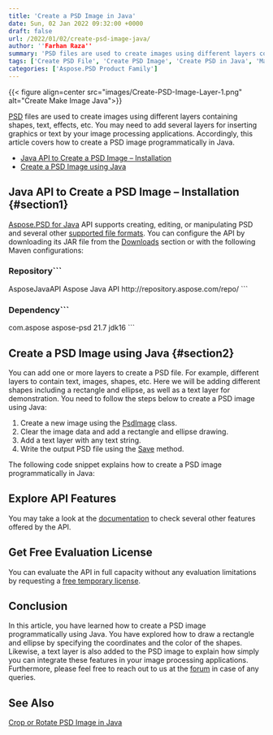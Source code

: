 ```yaml
---
title: 'Create a PSD Image in Java'
date: Sun, 02 Jan 2022 09:32:00 +0000
draft: false
url: /2022/01/02/create-psd-image-java/
author: ''Farhan Raza''
summary: 'PSD files are used to create images using different layers containing shapes, text, effects, etc. You may need to add several layers for inserting graphics or text by your image processing applications. Accordingly, this article covers how to **create a PSD image programmatically in Java**.'
tags: ['Create PSD File', 'Create PSD Image', 'Create PSD in Java', 'Make PSD in Java', 'Make PSD without Photoshop']
categories: ['Aspose.PSD Product Family']
---
```




{{< figure align=center src="images/Create-PSD-Image-Layer-1.png" alt="Create Make Image Java">}}


[PSD][1] files are used to create images using different layers containing shapes, text, effects, etc. You may need to add several layers for inserting graphics or text by your image processing applications. Accordingly, this article covers how to create a PSD image programmatically in Java.

*   [Java API to Create a PSD Image – Installation][2]
*   [Create a PSD Image using Java][3]

## Java API to Create a PSD Image – Installation {#section1}

[Aspose.PSD for Java][4] API supports creating, editing, or manipulating PSD and several other [supported file formats][5]. You can configure the API by downloading its JAR file from the [Downloads][6] section or with the following Maven configurations:

### Repository```
<repository>
    <id>AsposeJavaAPI</id>
    <name>Aspose Java API</name>
    <url>http://repository.aspose.com/repo/</url>
</repository>
```

### Dependency```
<dependency>
     <groupId>com.aspose</groupId>
     <artifactId>aspose-psd</artifactId>
     <version>21.7</version>
     <classifier>jdk16</classifier>
</dependency>
```

## Create a PSD Image using Java {#section2}

You can add one or more layers to create a PSD file. For example, different layers to contain text, images, shapes, etc. Here we will be adding different shapes including a rectangle and ellipse, as well as a text layer for demonstration. You need to follow the steps below to create a PSD image using Java:

1.  Create a new image using the [PsdImage][7] class.
2.  Clear the image data and add a rectangle and ellipse drawing.
3.  Add a text layer with any text string.
4.  Write the output PSD file using the [Save][8] method.

The following code snippet explains how to create a PSD image programmatically in Java:



## Explore API Features

You may take a look at the [documentation][9] to check several other features offered by the API.

## Get Free Evaluation License

You can evaluate the API in full capacity without any evaluation limitations by requesting a [free temporary license][10].

## Conclusion

In this article, you have learned how to create a PSD image programmatically using Java. You have explored how to draw a rectangle and ellipse by specifying the coordinates and the color of the shapes. Likewise, a text layer is also added to the PSD image to explain how simply you can integrate these features in your image processing applications. Furthermore, please feel free to reach out to us at the [forum][11] in case of any queries.

## See Also

[Crop or Rotate PSD Image in Java][12]




[1]: https://docs.fileformat.com/image/psd/
[2]: #section1
[3]: #section2
[4]: https://products.aspose.com/psd/net/
[5]: https://docs.aspose.com/psd/java/supported-file-formats/
[6]: https://downloads.aspose.com/psd/java
[7]: https://apireference.aspose.com/psd/java/com.aspose.psd.fileformats.psd/PsdImage
[8]: https://apireference.aspose.com/psd/java/com.aspose.psd/Image#save--
[9]: https://docs.aspose.com/psd/java/
[10]: https://purchase.aspose.com/temporary-license
[11]: https://forum.aspose.com/c/psd
[12]: https://blog.aspose.com/2021/10/26/crop-rotate-psd-image-java/




